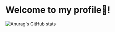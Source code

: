 # Welcome to my profile👋!

![Anurag's GitHub stats](https://github-readme-stats.vercel.app/api?username=dedovkd&show_icons=true&theme=synthwave)


<!--
**Dedovkd/dedovkd** is a ✨ _special_ ✨ repository because its `README.md` (this file) appears on your GitHub profile.

Here are some ideas to get you started:

- 🔭 I’m currently working on ...
- 🌱 I’m currently learning ...
- 👯 I’m looking to collaborate on ...
- 🤔 I’m looking for help with ...
- 💬 Ask me about ...
- 📫 How to reach me: ...
- 😄 Pronouns: ...
- ⚡ Fun fact: ...
-->
